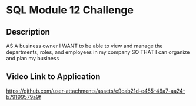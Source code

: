 # SQL Module 12 Challenge

## Description

AS A business owner
I WANT to be able to view and manage the departments, roles, and employees in my company
SO THAT I can organize and plan my business


## Video Link to Application

https://github.com/user-attachments/assets/e9cab21d-e455-46a7-aa24-b79199579a9f

